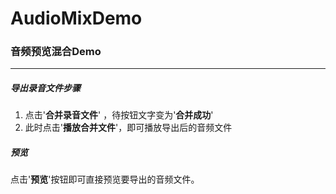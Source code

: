 # AudioMixDemo
### 音频预览混合Demo
---
##### 导出录音文件步骤
1. 点击'**合并录音文件**' ，待按钮文字变为'**合并成功**'
2. 此时点击'**播放合并文件**'，即可播放导出后的音频文件

##### 预览
点击'**预览**'按钮即可直接预览要导出的音频文件。

